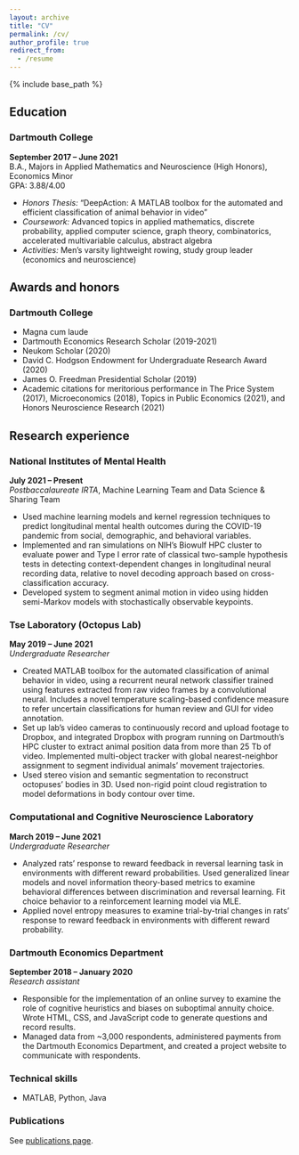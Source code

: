 ```yaml
---
layout: archive
title: "CV"
permalink: /cv/
author_profile: true
redirect_from:
  - /resume
---
```


{% include base_path %}

## Education

### Dartmouth College
**September 2017 – June 2021**  
B.A., Majors in Applied Mathematics and Neuroscience (High Honors), Economics Minor  
GPA: 3.88/4.00  

* *Honors Thesis:* “DeepAction: A MATLAB toolbox for the automated and efficient classification of animal behavior in video”  
* *Coursework:* Advanced topics in applied mathematics, discrete probability, applied computer science, graph theory, combinatorics, accelerated multivariable calculus, abstract algebra  
* *Activities:* Men’s varsity lightweight rowing, study group leader (economics and neuroscience)


## Awards and honors

### Dartmouth College

* Magna cum laude
* Dartmouth Economics Research Scholar (2019-2021)
* Neukom Scholar (2020)
* David C. Hodgson Endowment for Undergraduate Research Award (2020)
* James O. Freedman Presidential Scholar (2019)
* Academic citations for meritorious performance in The Price System (2017), Microeconomics (2018), Topics in Public Economics (2021), and Honors Neuroscience Research (2021)


## Research experience

### National Institutes of Mental Health

**July 2021 – Present**  
*Postbaccalaureate IRTA*, Machine Learning Team and Data Science & Sharing Team  

* Used machine learning models and kernel regression techniques to predict longitudinal mental health outcomes during the COVID-19 pandemic from social, demographic, and behavioral variables.
* Implemented and ran simulations on NIH’s Biowulf HPC cluster to evaluate power and Type I error rate of classical two-sample hypothesis tests in detecting context-dependent changes in longitudinal neural recording data, relative to novel decoding approach based on cross-classification accuracy. 
* Developed system to segment animal motion in video using hidden semi-Markov models with stochastically observable keypoints.


### Tse Laboratory (Octopus Lab)

**May 2019 – June 2021**  
*Undergraduate Researcher*  

* Created MATLAB toolbox for the automated classification of animal behavior in video, using a recurrent neural network classifier trained using features extracted from raw video frames by a convolutional neural. Includes a novel temperature scaling-based confidence measure to refer uncertain classifications for human review and GUI for video annotation.
* Set up lab’s video cameras to continuously record and upload footage to Dropbox, and integrated Dropbox with program running on Dartmouth’s HPC cluster to extract animal position data from more than 25 Tb of video. Implemented multi-object tracker with global nearest-neighbor assignment to segment individual animals’ movement trajectories.
* Used stereo vision and semantic segmentation to reconstruct octopuses’ bodies in 3D. Used non-rigid point cloud registration to model deformations in body contour over time.


### Computational and Cognitive Neuroscience Laboratory

**March 2019 – June 2021**  
*Undergraduate Researcher*  

* Analyzed rats’ response to reward feedback in reversal learning task in environments with different reward probabilities. Used generalized linear models and novel information theory-based metrics to examine behavioral differences between discrimination and reversal learning. Fit choice behavior to a reinforcement learning model via MLE.
* Applied novel entropy measures to examine trial-by-trial changes in rats’ response to reward feedback in environments with different reward probability.


### 	Dartmouth Economics Department

**September 2018 – January 2020**  
*Research assistant*  

* Responsible for the implementation of an online survey to examine the role of cognitive heuristics and biases on suboptimal annuity choice. Wrote HTML, CSS, and JavaScript code to generate questions and record results.
* Managed data from ~3,000 respondents, administered payments from the Dartmouth Economics Department, and created a project website to communicate with respondents.


### Technical skills

* MATLAB, Python, Java

### Publications

See [publications page](https://carlwharris.github.io/publications/).



	
	
	
	
	
	
	
	